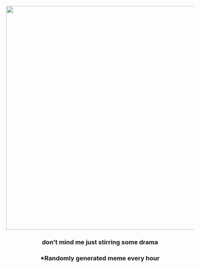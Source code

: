 <p align="center">
        <img src="https://i.redd.it/c6mz42c677o91.jpg" width="600" height="600">
        </p>
        <h3 align="center">don't mind me just stirring some drama</h3>
        <h3 align="center">*Randomly generated meme every hour</h3>
    